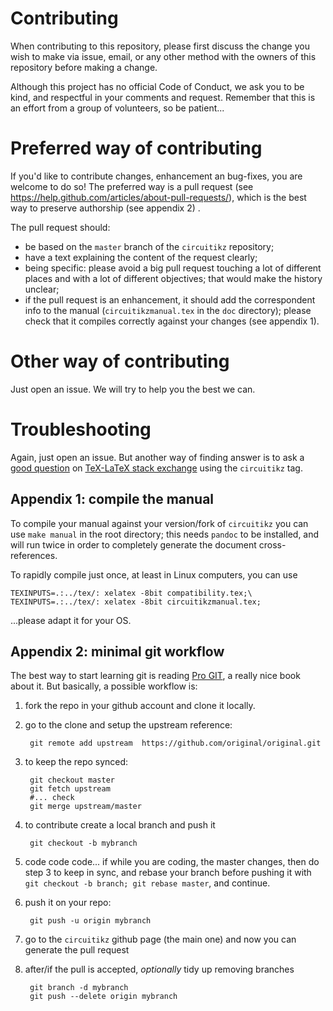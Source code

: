 # Contributing

When contributing to this repository, please first discuss the change you wish to make via issue,
email, or any other method with the owners of this repository before making a change. 

Although this project has no official Code of Conduct, we ask you to be kind, and respectful in your comments and request. 
Remember that this is an effort from a group of volunteers, so be patient... 

# Preferred way of contributing

If you'd like to contribute changes, enhancement an bug-fixes, you are welcome to do so! The preferred way is a pull request (see https://help.github.com/articles/about-pull-requests/), which is the best way to preserve authorship (see appendix 2) . 

The pull request should:

* be based on the `master` branch of the `circuitikz` repository;
* have a text explaining the content of the request clearly;
* being specific: please avoid a big pull request touching a lot of different places and with a lot of different objectives; that would make the history unclear; 
* if the pull request is an enhancement, it should add the correspondent info to the manual (`circuitikzmanual.tex` in the `doc` directory); please check that it compiles correctly against your changes (see appendix 1).

# Other way of contributing

Just open an issue. We will try to help you the best we can. 

# Troubleshooting 

Again, just open an issue. But another way of finding answer is to ask a [good question](https://tex.meta.stackexchange.com/questions/1436/welcome-to-tex-sx) on [TeX-LaTeX stack exchange](https://tex.stackexchange.com/questions) using the `circuitikz` tag. 

## Appendix 1: compile the manual

To compile your manual against your version/fork of `circuitikz` you can use `make manual` in the root directory; this needs `pandoc` to be installed, and will run twice in order to completely generate the document cross-references. 

To rapidly compile just once, at least in Linux computers, you can use

    TEXINPUTS=.:../tex/: xelatex -8bit compatibility.tex;\
    TEXINPUTS=.:../tex/: xelatex -8bit circuitikzmanual.tex;

...please adapt it for your OS. 

## Appendix 2: minimal git workflow 

The best way to start learning git is reading [Pro GIT](https://git-scm.com/book/en/v2), a really nice book about it. 
But basically, a possible workflow is: 


1) fork the repo in your github account and clone it locally.

2) go to the clone and setup the upstream reference:

        git remote add upstream  https://github.com/original/original.git

3) to keep the repo synced:

        git checkout master
        git fetch upstream
        #... check
        git merge upstream/master

4) to contribute create a local branch and push it

        git checkout -b mybranch
        
5) code code code... if while you are coding, the master changes, then do step 3 to keep in sync, and rebase your branch before pushing it with `git checkout -b branch; git rebase master`, and continue.

6) push it on your repo:

        git push -u origin mybranch

7) go to the `circuitikz` github page (the main one) and now you can generate the pull request

8) after/if the pull is accepted, *optionally* tidy up removing branches

        git branch -d mybranch
        git push --delete origin mybranch

